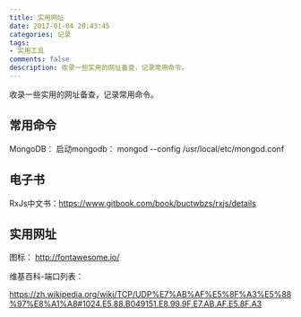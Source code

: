 ```yaml
---
title: 实用网址
date: 2017-01-04 20:43:45
categories: 记录
tags:
- 实用工具
comments: false
description: 收录一些实用的网址备查，记录常用命令。
---
```

收录一些实用的网址备查，记录常用命令。

## 常用命令
MongoDB：
启动mongodb： mongod --config /usr/local/etc/mongod.conf

## 电子书
RxJs中文书：https://www.gitbook.com/book/buctwbzs/rxjs/details

## 实用网址
图标：
http://fontawesome.io/

维基百科-端口列表：

https://zh.wikipedia.org/wiki/TCP/UDP%E7%AB%AF%E5%8F%A3%E5%88%97%E8%A1%A8#1024.E5.88.B049151.E8.99.9F.E7.AB.AF.E5.8F.A3
